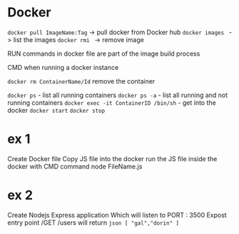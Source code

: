 # Docker

`docker pull ImageName:Tag` -> pull docker from Docker hub
`docker images ` -> list the images
`docker rmi ` -> remove image

RUN commands in docker file are part of the image build process

CMD when running a docker instance

`docker rm ContainerName/Id` remove the container

`docker ps` - list all running containers
`docker ps -a` - list all running and not running containers
`docker exec -it ContainerID /bin/sh` - get into the docker
`docker start`
`docker stop`



# ex 1
Create Docker file 
Copy JS file into the docker
run the JS file inside the docker with CMD command node FileName.js


# ex 2
Create Nodejs Express application
Which will listen to PORT : 3500
Expost entry point /GET /users will return ```json [ "gal","dorin" ] ```